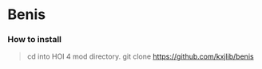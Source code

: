 # Benis
### How to install
> cd into HOI 4 mod directory.
> git clone https://github.com/kxjlib/benis